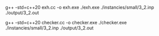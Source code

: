 g++ -std=c++20 exh.cc -o exh.exe
./exh.exe ./instancies/small/3_2.inp ./output/3_2.out

g++ -std=c++20 checker.cc -o checker.exe
./checker.exe ./instancies/small/3_2.inp ./output/3_2.out
